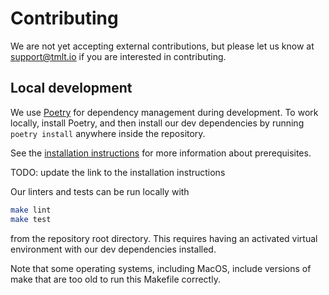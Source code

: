 # Contributing

We are not yet accepting external contributions, but please let us know at [support@tmlt.io](mailto:support@tmlt.io) if you are interested in contributing.

## Local development

We use [Poetry](https://python-poetry.org/) for dependency management during development.
To work locally, install Poetry, and then install our dev dependencies by running `poetry install` anywhere inside the repository.

See the [installation instructions](https://dev.docs.tumultlabs.io/pkg/new-core/dev/installation.html#installation-instructions) for more information about prerequisites.

TODO: update the link to the installation instructions


Our linters and tests can be run locally with
```bash
make lint
make test
```
from the repository root directory.
This requires having an activated virtual environment with our dev dependencies installed.

Note that some operating systems, including MacOS, include versions of make that are too old to run this Makefile correctly.
